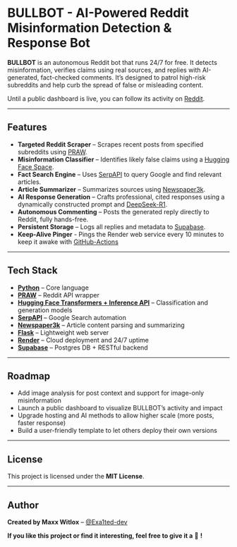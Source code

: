 # BULLBOT - AI-Powered Reddit Misinformation Detection & Response Bot

**BULLBOT** is an autonomous Reddit bot that runs 24/7 for free. It detects misinformation, verifies claims using real sources, and replies with AI-generated, fact-checked comments. It’s designed to patrol high-risk subreddits and help curb the spread of false or misleading content.

Until a public dashboard is live, you can follow its activity on [Reddit](https://www.reddit.com/user/BULLBOT_AI/).

---

## Features

- **Targeted Reddit Scraper** – Scrapes recent posts from specified subreddits using [PRAW](https://praw.readthedocs.io/).
- **Misinformation Classifier** – Identifies likely false claims using a [Hugging Face Space](https://huggingface.co/spaces/Exa1ted-dev/BULLBOT-post-classification).
- **Fact Search Engine** – Uses [SerpAPI](https://serpapi.com/) to query Google and find relevant articles.
- **Article Summarizer** – Summarizes sources using [Newspaper3k](https://newspaper.readthedocs.io/en/latest/).
- **AI Response Generation** – Crafts professional, cited responses using a dynamically constructed prompt and [DeepSeek-R1](https://huggingface.co/deepseek-ai/DeepSeek-R1).
- **Autonomous Commenting** – Posts the generated reply directly to Reddit, fully hands-free.
- **Persistent Storage** – Logs all replies and metadata to [Supabase](https://supabase.com/).
- **Keep-Alive Pinger** - Pings the Render web service every 10 minutes to keep it awake with [GitHub-Actions](https://docs.github.com/en/actions)

---

## Tech Stack

- **[Python](https://www.python.org/)** – Core language
- **[PRAW](https://praw.readthedocs.io/)** – Reddit API wrapper
- **[Hugging Face Transformers + Inference API](https://huggingface.co/)** – Classification and generation models
- **[SerpAPI](https://serpapi.com/)** – Google Search automation
- **[Newspaper3k](https://newspaper.readthedocs.io/)** – Article content parsing and summarizing
- **[Flask](https://flask.palletsprojects.com/)** – Lightweight web server
- **[Render](https://render.com/)** – Cloud deployment and 24/7 uptime
- **[Supabase](https://supabase.com/)** – Postgres DB + RESTful backend

---

## Roadmap

- Add image analysis for post context and support for image-only misinformation
- Launch a public dashboard to visualize BULLBOT’s activity and impact
- Upgrade hosting and AI methods to allow higher scale (more posts, faster response)
- Build a user-friendly template to let others deploy their own versions

---

## License

This project is licensed under the **MIT License**.

---

## Author

**Created by Maxx Witlox** – [@Exa1ted-dev](https://github.com/Exa1ted-dev)

**If you like this project or find it interesting, feel free to give it a** 🌟 **!**
